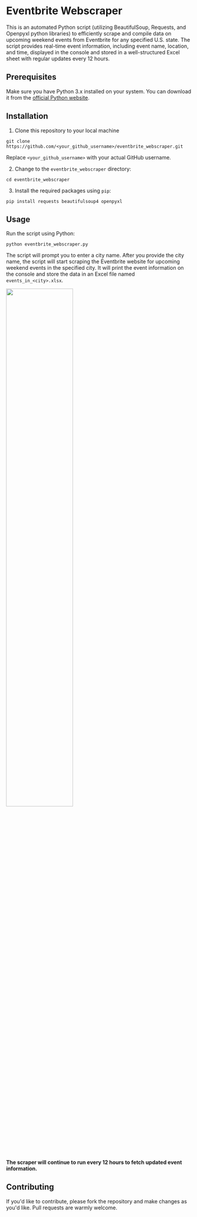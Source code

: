 # Eventbrite Webscraper

This is an automated Python script (utilizing BeautifulSoup, Requests, and Openpyxl python libraries) to efficiently scrape and compile data on upcoming weekend events from Eventbrite for any specified U.S. state. The script provides real-time event information, including event name, location, and time, displayed in the console and stored in a well-structured Excel sheet with regular updates every 12 hours.

## Prerequisites

Make sure you have Python 3.x installed on your system. You can download it from the [official Python website](https://www.python.org/downloads/).

##  Installation

1. Clone this repository to your local machine

`git clone https://github.com/<your_github_username>/eventbrite_webscraper.git`

Replace `<your_github_username>` with your actual GitHub username.

2. Change to the `eventbrite_webscraper` directory:

`cd eventbrite_webscraper`

3. Install the required packages using `pip`:

`pip install requests beautifulsoup4 openpyxl`


## Usage

Run the script using Python:

`python eventbrite_webscraper.py`


The script will prompt you to enter a city name. After you provide the city name, the script will start scraping the Eventbrite website for upcoming weekend events in the specified city. It will print the event information on the console and store the data in an Excel file named `events_in_<city>.xlsx`.

<img src="https://user-images.githubusercontent.com/78191578/230825563-f10053c6-1fca-41a9-a352-d0859ea7c265.gif" width=60% height=60%>

#### The scraper will continue to run every 12 hours to fetch updated event information.

## Contributing

If you'd like to contribute, please fork the repository and make changes as you'd like. Pull requests are warmly welcome.

